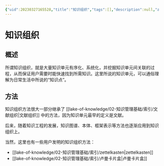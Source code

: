 ```yaml
---
{"uid":20230327165528,"title":"知识组织","tags":[],"description":null,"author":"PKMer","type":"awesome","draft":true,"editable":true,"modified":20230618154343,"dg-publish":true,"permalink":"/lake-of-knowledge/02///","dgPassFrontmatter":true}
---
```



# 知识组织

## 概述

所谓知识组织，就是大量知识单元有序化、系统化，并挖掘知识单元间关联的过程，从而保证用户需要时能快速找到所需知识。这里所说的知识单元，可以通俗理解为日常生活中所说的“知识点”。

## 方法

知识组织方法很大一部分继承了 [[lake-of-knowledge/02-知识管理基础/索引/文献组织\|文献组织]] 中的方法，因为知识单元最早的定义是文献。

后来，随着知识工程的发展，知识图谱、本体、框架表示等方法也逐渐应用到知识组织上。

当然，这里也有一些用户发明的知识组织方法：

- [[lake-of-knowledge/02-知识管理基础/索引/zettelkasten\|zettelkasten]]
- [[lake-of-knowledge/02-知识管理基础/索引/卢曼卡片盒\|卢曼卡片盒]]
